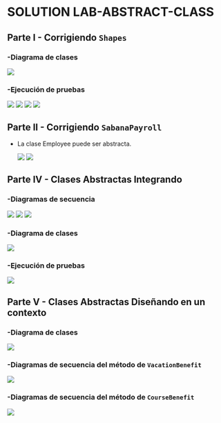 # SOLUTION LAB-ABSTRACT-CLASS
## Parte I - Corrigiendo `Shapes`
### -Diagrama de clases
![](img/shaper-class-diagram.png)
### -Ejecución de pruebas
![](img/Circleclass.png)
![](img/Rectangletest.png)
![](img/Squaretest.png)
![](img/Triangletest.png)
## Parte II - Corrigiendo `SabanaPayroll`
* La clase Employee puede ser abstracta.

  ![](img/sabanapayroll-class-diagram-act.png)
  ![](img/EmployeeTest.png)

## Parte IV - Clases Abstractas Integrando
### -Diagramas de secuencia
  ![](img/calculateemployeebalance-sequence-diagram.png)
  ![](img/calculatedallemployeesbalance-sequence-diagram.png)
  ![](img/deposittoemplotee-sequence-diagram.png)
### -Diagrama de clases
  ![](img/sabanapayroll-class-diagram-act2.png)
### -Ejecución de pruebas
  ![](img/SabanaNominaTest.png)
  

## Parte V - Clases Abstractas Diseñando en un contexto

### -Diagrama de clases
![](img/niversitybenefit-class-diagram.png)
### -Diagramas de secuencia del método de `VacationBenefit`
![](img/withdrawforvacations-sequence-diagram.png)
### -Diagramas de secuencia del método de `CourseBenefit`
![](img/coursesBenefit-sequence-diagram.png)